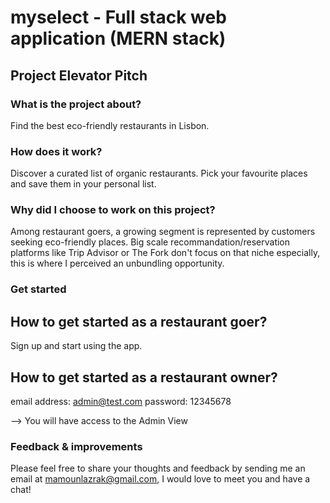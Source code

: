 # myselect - Full stack web application (MERN stack)

## Project Elevator Pitch

### What is the project about? 

Find the best eco-friendly restaurants in Lisbon.

### How does it work? 

Discover a curated list of organic restaurants. Pick your favourite places and save them in your personal list.

### Why did I choose to work on this project? 

Among restaurant goers, a growing segment is represented by customers seeking eco-friendly places. 
Big scale recommandation/reservation platforms like Trip Advisor or The Fork don't focus on that niche especially, this is where I perceived an unbundling opportunity. 

### Get started

## How to get started as a restaurant goer? 

Sign up and start using the app.

## How to get started as a restaurant owner? 

email address: admin@test.com
password: 12345678

--> You will have access to the Admin View

### Feedback & improvements

Please feel free to share your thoughts and feedback by sending me an email at mamounlazrak@gmail.com, I would love to meet you and have a chat! 
